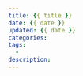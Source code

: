 ```yaml
---
title: {{ title }}
date: {{ date }}
updated: {{ date }}
categories: 
tags:
  - 
description: 
---
```


